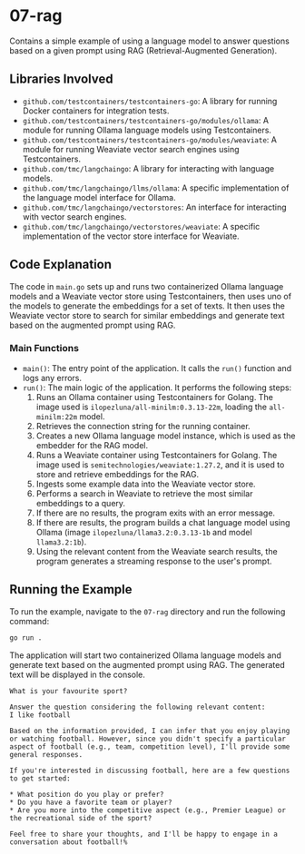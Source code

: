 # 07-rag

Contains a simple example of using a language model to answer questions based on a given prompt using RAG (Retrieval-Augmented Generation).

## Libraries Involved

- `github.com/testcontainers/testcontainers-go`: A library for running Docker containers for integration tests.
- `github.com/testcontainers/testcontainers-go/modules/ollama`: A module for running Ollama language models using Testcontainers.
- `github.com/testcontainers/testcontainers-go/modules/weaviate`: A module for running Weaviate vector search engines using Testcontainers.
- `github.com/tmc/langchaingo`: A library for interacting with language models.
- `github.com/tmc/langchaingo/llms/ollama`: A specific implementation of the language model interface for Ollama.
- `github.com/tmc/langchaingo/vectorstores`: An interface for interacting with vector search engines.
- `github.com/tmc/langchaingo/vectorstores/weaviate`: A specific implementation of the vector store interface for Weaviate.

## Code Explanation

The code in `main.go` sets up and runs two containerized Ollama language models and a Weaviate vector store using Testcontainers, then uses uno of the models to generate the embeddings for a set of texts. It then uses the Weaviate vector store to search for similar embeddings and generate text based on the augmented prompt using RAG.

### Main Functions

- `main()`: The entry point of the application. It calls the `run()` function and logs any errors.
- `run()`: The main logic of the application. It performs the following steps:
  1. Runs an Ollama container using Testcontainers for Golang. The image used is `ilopezluna/all-minilm:0.3.13-22m`, loading the `all-minilm:22m` model.
  2. Retrieves the connection string for the running container.
  3. Creates a new Ollama language model instance, which is used as the embedder for the RAG model.
  4. Runs a Weaviate container using Testcontainers for Golang. The image used is `semitechnologies/weaviate:1.27.2`, and it is used to store and retrieve embeddings for the RAG.
  5. Ingests some example data into the Weaviate vector store.
  6. Performs a search in Weaviate to retrieve the most similar embeddings to a query.
  7. If there are no results, the program exits with an error message.
  8. If there are results, the program builds a chat language model using Ollama (image `ilopezluna/llama3.2:0.3.13-1b` and model `llama3.2:1b`).
  9. Using the relevant content from the Weaviate search results, the program generates a streaming response to the user's prompt.

## Running the Example

To run the example, navigate to the `07-rag` directory and run the following command:

```sh
go run .
```

The application will start two containerized Ollama language models and generate text based on the augmented prompt using RAG. The generated text will be displayed in the console.

```shell
What is your favourite sport?

Answer the question considering the following relevant content:
I like football

Based on the information provided, I can infer that you enjoy playing or watching football. However, since you didn't specify a particular aspect of football (e.g., team, competition level), I'll provide some general responses.

If you're interested in discussing football, here are a few questions to get started:

* What position do you play or prefer?
* Do you have a favorite team or player?
* Are you more into the competitive aspect (e.g., Premier League) or the recreational side of the sport?

Feel free to share your thoughts, and I'll be happy to engage in a conversation about football!% 
```
